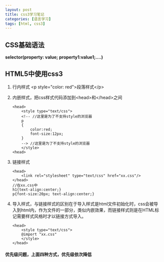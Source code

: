 ```yaml
---
layout: post
title: css3学习笔记
categories: [语言学习]
tags: [html, css3]
---
```

## CSS基础语法
**selector(property: value; property1:value1;....)**
## HTML5中使用css3
1. 行内样式 \<p style="color: red">段落样式\</p>
2. 内嵌样式，把css样式代码添加到\<head>和\</head>之间
	
	```
	<head>
		<style type="text/css">
		<!-- //这里是为了不支持style的浏览器
		p
		{
			color:red;
			font-size:12px;
		}
		--> //这里是为了不支持style的浏览器
		</style>
	<head>
	```
3. 链接样式
	
	```
	<head>
		<link rel="stylesheet" type="text/css" href="xx.css"/>
	</head>
	//在xx.css中
	h1{text-align:center;}
	p{font-size:20px; text-align:center;}
	```
4. 导入样式，与链接样式的区别在于导入样式是html文件初始化时，css会被导入到html内，作为文件的一部分，类似内嵌效果，而链接样式则是在HTML标记需要样式风格时才以链接方式导入。
	
	```
	<head>
		<style type="text/css">
		@import "xx.css"
		</style>
	</head>
	```
#### 优先级问题，上面四种方式，优先级依次降低

